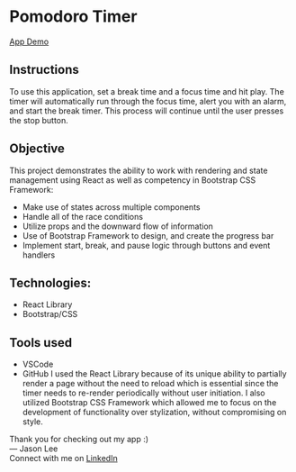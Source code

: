 # Pomodoro Timer

[App Demo](https://pomodoro-timer-one-iota.vercel.app/)

## Instructions
To use this application, set a break time and a focus time and hit play. The timer will automatically run through the focus time, alert you with an alarm, and start the break timer. This process will continue until the user presses the stop button.

## Objective
This project demonstrates the ability to work with rendering and state management using React as well as competency in Bootstrap CSS Framework:
- Make use of states across multiple components
- Handle all of the race conditions
- Utilize props and the downward flow of information 
- Use of Bootstrap Framework to design, and create the progress bar
- Implement start, break, and pause logic through buttons and event handlers

## Technologies:
- React Library
- Bootstrap/CSS

## Tools used
- VSCode
- GitHub
I used the React Library because of its unique ability to partially render a page without the need to reload which is essential since the timer needs to re-render periodically without user initiation. I also utilized Bootstrap CSS Framework which allowed me to focus on the development of functionality over stylization, without compromising on style.

Thank you for checking out my app :) <br />
— Jason Lee<br />
Connect with me on [LinkedIn](https://www.linkedin.com/in/jason-jisu-lee)
